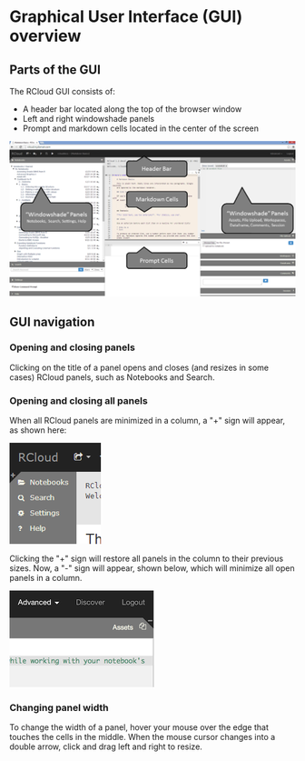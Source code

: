 # Graphical User Interface (GUI) overview

## Parts of the GUI

The RCloud GUI consists of:

* A header bar located along the top of the browser window
* Left and right windowshade panels
* Prompt and markdown cells located in the center of the screen

<a href="img/GUI_Parts.png"><img class="trunc" src="img/GUI_Parts.png" /></a>



## GUI navigation

### Opening and closing panels

Clicking on the title of a panel opens and closes (and resizes in some cases) RCloud panels, such as Notebooks and Search.



### Opening and closing all panels

When all RCloud panels are minimized in a column, a "+" sign will appear, as shown here:

![Left Windowshade Panel](img/windowshadeleft.png)

Clicking the "+" sign will restore all panels in the column to their previous sizes. Now, a "-" sign will appear, shown below, which will minimize all open panels in a column.

![Right Windowshade Panel](img/windowshaderight.png)



### Changing panel width

To change the width of a panel, hover your mouse over the edge that touches the cells in the middle. When the mouse cursor changes into a double arrow, click and drag left and right to resize.





